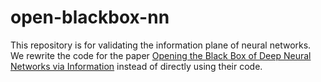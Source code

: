 # open-blackbox-nn
This repository is for validating the information plane of neural networks. We rewrite the code for the paper [Opening the Black Box of Deep Neural Networks via Information](https://arxiv.org/abs/1703.00810) instead of directly using their code. 

